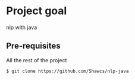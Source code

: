 
# Project goal

nlp with java


## Pre-requisites


All the rest of the project
```
$ git clone https://github.com/Shawcs/nlp-java
```
